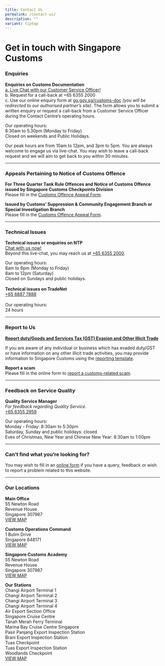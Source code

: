 ```yaml
---
title: Contact Us
permalink: /contact-us/
description: ""
variant: tiptap
---
```

<h1>Get in touch with Singapore Customs</h1>
<h3>Enquiries</h3>
<p><strong>Enquiries on Customs Documentation</strong> 
<br><a href="https://go.gov.sg/customs-live-chat" rel="noopener noreferrer nofollow" target="_blank">a. Live Chat with our Customer Service Officer!</a>
<br>b. Request for a call-back at +65 6355 2000
<br>c. Use our online enquiry form at <a href="https://go.gov.sg/customs-doc" rel="noopener noreferrer nofollow" target="_blank">go.gov.sg/customs-doc</a>  <em>(you will be redirected to our authorised partner’s site)</em>.
The form allows you to submit a written enquiry or request a call-back
from a Customer Service Officer during the Contact Centre’s operating hours.
<br>
</p>
<p>Our operating hours:
<br>8:30am to 5.30pm (Monday to Friday)
<br>Closed on weekends and Public Holidays.</p>
<p>Our peak hours are from 10am to 12pm, and 3pm to 5pm. You are always welcome
to engage us via live-chat. You may wish to leave a call-back request and
we will aim to get back to you within 30 minutes.
<br>
</p>
<hr>
<h3>Appeals Pertaining to Notice of Customs Offence <br></h3>
<p><strong>For Three Quarter Tank Rule Offences and Notice of Customs Offence issued by Singapore Customs Checkpoints Division</strong> 
<br>Please fill in the <a href="https://form.gov.sg/66ce980d21805ae7af787ff7" rel="noopener noreferrer nofollow" target="_blank">Customs Offence Appeal Form</a>.
<br>
</p>
<p><strong>Issued by Customs’ Suppression &amp; Community Engagement Branch or Special Investigation Branch</strong>
<br>Please fill in the <a href="https://form.gov.sg/66ce980d21805ae7af787ff7" rel="noopener noreferrer nofollow" target="_blank">Customs Offence Appeal Form</a>.
<br>
</p>
<hr>
<h3>Technical Issues<br></h3>
<p><strong>Technical issues or enquiries on NTP</strong>
<br><a href="https://go.gov.sg/customs-live-chat" rel="noopener noreferrer nofollow" target="_blank">Chat with us now!</a>
<br>Beyond this live-chat, you may reach us at <a href="tel:+6563552000" rel="noopener noreferrer nofollow" target="_blank">+65 6355 2000</a>.</p>
<p>Our operating hours:
<br>8am to 6pm (Monday to Friday)
<br>8am to 12pm (Saturday)
<br>Closed on Sundays and public holidays.
<br>
<br><strong>Technical issues on TradeNet</strong>
<br><a href="tel:+6568877888" rel="noopener noreferrer nofollow" target="_blank">+65 6887 7888</a> 
<br>
<br>Our operating hours:
<br>24 hours</p>
<hr>
<h3>Report to Us<br></h3>
<p><strong><a href="https://www.customs.gov.sg/news-and-media/advisories/permalink/" rel="noopener noreferrer nofollow" target="_blank">Report duty/Goods and Services Tax (GST) Evasion and Other Illicit Trade</a></strong>
<br>
</p>
<p>If you are aware of any individual or business which has evaded duty/GST
or have information on any other illicit trade activities, you may provide
information to Singapore Customs using the <a href="https://go.gov.sg/reportcustomsoffence" rel="noopener noreferrer nofollow" target="_blank">reporting template</a>.</p>
<p><strong>Report a scam</strong>
<br>Please fill in the online form to <a href="https://go.gov.sg/report-customs-scam" rel="noopener noreferrer nofollow" target="_blank">report a customs-related scam</a>.
<br>
</p>
<hr>
<h3>Feedback on Service Quality<br></h3>
<p><strong>Quality Service Manager</strong>
<br><em>For feedback regarding Quality Service.</em>
<br><a href="tel:+6563552959" rel="noopener noreferrer nofollow" target="_blank">+65 6355 2959</a>
</p>
<p>Our operating hours:
<br>Monday - Friday: 8:30am to 5:30pm
<br>Saturday, Sunday and public holidays: closed
<br>Eves of Christmas, New Year and Chinese New Year: 8:30am to 1:00pm
<br>
</p>
<hr>
<h3>Can’t find what you’re looking for?<br></h3>
<p>You may wish to fill in an <a href="https://www.customs.gov.sg/feedback/" rel="noopener noreferrer nofollow" target="_blank">online form</a> if you have
a query, feedback or wish to report a problem related to this website.
<br>
</p>
<hr>
<h3>Our Locations <br></h3>
<p><strong>Main Office</strong>
<br>55 Newton Road
<br>Revenue House
<br>Singapore 307987
<br><a href="https://www.google.com/maps/place/Singapore+Customs/@1.2902028,103.7759468,13z/data=!4m5!3m4!1s0x31da19e7aaf7447d:0xba6a0d457d4d2d28!8m2!3d1.3194233!4d103.8418284" rel="noopener noreferrer nofollow" target="_blank">VIEW MAP</a>
</p>
<p><strong>Customs Operations Command</strong>
<br>1 Bulim Drive
<br>Singapore 648171
<br><a href="https://www.google.com/maps/place/Customs+Operations+Command/@1.3542604,103.6985735,17z/data=!3m1!4b1!4m5!3m4!1s0x31da0fe38d43e355:0x722e37586657a61a!8m2!3d1.3542604!4d103.7007622?shorturl=1" rel="noopener noreferrer nofollow" target="_blank">VIEW MAP</a>
</p>
<p><strong>Singapore Customs Academy</strong>
<br>55 Newton Road
<br>Revenue House
<br>Singapore 307987
<br><a href="https://www.google.com/maps?q=55+Newton+Road+Revenue+House+Singapore+307987" rel="noopener noreferrer nofollow" target="_blank">VIEW MAP</a>
</p>
<p><strong>Our Stations</strong>
<br>Changi Airport Terminal 1
<br>Changi Airport Terminal 2
<br>Changi Airport Terminal 3
<br>Changi Airport Terminal 4
<br>Air Export Section Office
<br>Singapore Cruise Centre
<br>Tanah Merah Ferry Terminal
<br>Marina Bay Cruise Centre Singapore
<br>Pasir Panjang Export Inspection Station
<br>Brani Export Inspection Station
<br>Tuas Checkpoint
<br>Tuas Export Inspection Station
<br>Woodlands Checkpoint
<br><a href="https://www.google.com/maps?q=Changi+Airport+Terminal+1+Changi+Airport+Terminal+2+Changi+Airport+Terminal+3+Changi+Airport+Terminal+4+Air+Export+Section+Office+Singapore+Cruise+Centre+Tanah+Merah+Ferry+Terminal+Marina+Bay+Cruise+Centre+Singapore+Pasir+Panjang+Export+Inspection+Station+Brani+Export+Inspection+Station+Tuas+Checkpoint+Woodlands+Checkpoint" rel="noopener noreferrer nofollow" target="_blank">VIEW MAP</a>
</p>
